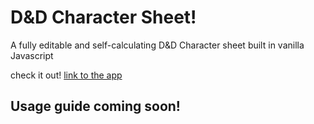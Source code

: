 # D&D Character Sheet!

A fully editable and self-calculating D&D Character sheet built in vanilla Javascript

check it out! [link to the app](https://thegouge.github.io/character-sheet/)

## Usage guide coming soon!
